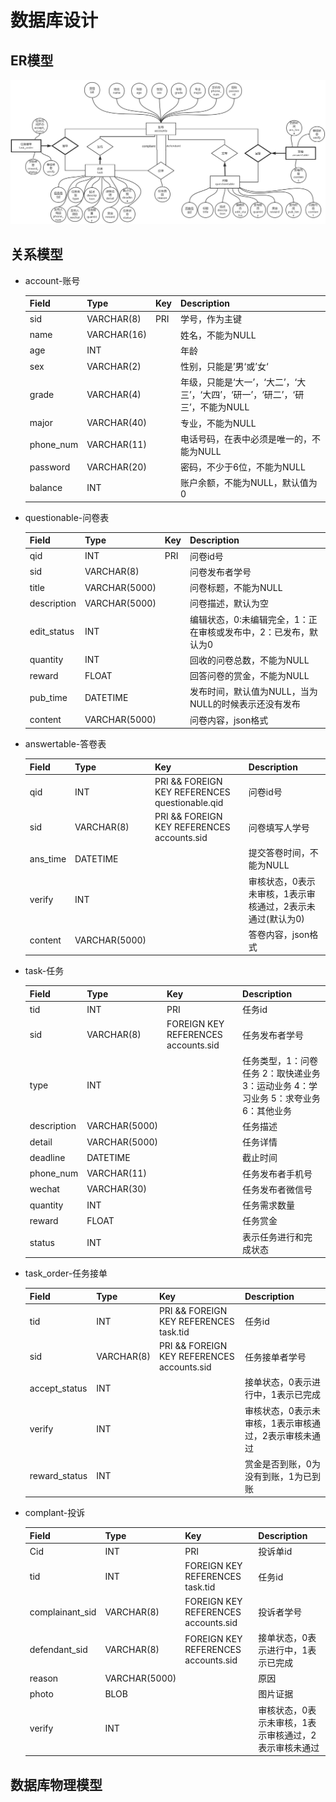 # 数据库设计

## ER模型

![Database1](Database1.png)

## 关系模型

- account-账号

    | Field     | Type        | Key  | Description                                                  |
    | --------- | ----------- | ---- | ------------------------------------------------------------ |
    | sid       | VARCHAR(8)  | PRI  | 学号，作为主键                                               |
    | name      | VARCHAR(16) |      | 姓名，不能为NULL                                             |
    | age       | INT         |      | 年龄                                                         |
    | sex       | VARCHAR(2)  |      | 性别，只能是’男‘或’女‘                                       |
    | grade     | VARCHAR(4)  |      | 年级，只能是‘大一’，‘大二’，‘大三’，‘大四’，‘研一’，‘研二’，‘研三’，不能为NULL |
    | major     | VARCHAR(40) |      | 专业，不能为NULL                                             |
    | phone_num | VARCHAR(11) |      | 电话号码，在表中必须是唯一的，不能为NULL                     |
    | password  | VARCHAR(20) |      | 密码，不少于6位，不能为NULL                                  |
    | balance   | INT         |      | 账户余额，不能为NULL，默认值为0                              |
    
- questionable-问卷表

    | Field       | Type          | Key  | Description                                                  |
    | ----------- | ------------- | ---- | ------------------------------------------------------------ |
    | qid         | INT           | PRI  | 问卷id号                                                     |
    | sid         | VARCHAR(8)    |      | 问卷发布者学号                                               |
    | title       | VARCHAR(5000) |      | 问卷标题，不能为NULL                                         |
    | description | VARCHAR(5000) |      | 问卷描述，默认为空                                           |
    | edit_status | INT           |      | 编辑状态，0:未编辑完全，1：正在审核或发布中，2：已发布，默认为0 |
    | quantity    | INT           |      | 回收的问卷总数，不能为NULL                                   |
    | reward      | FLOAT         |      | 回答问卷的赏金，不能为NULL                                   |
    | pub_time    | DATETIME      |      | 发布时间，默认值为NULL，当为NULL的时候表示还没有发布         |
    | content     | VARCHAR(5000) |      | 问卷内容，json格式                                           |

- answertable-答卷表

    | Field    | Type          | Key                                            | Description                                                |
    | -------- | ------------- | ---------------------------------------------- | ---------------------------------------------------------- |
    | qid      | INT           | PRI && FOREIGN KEY REFERENCES questionable.qid | 问卷id号                                                   |
    | sid      | VARCHAR(8)    | PRI && FOREIGN KEY REFERENCES accounts.sid     | 问卷填写人学号                                             |
    | ans_time | DATETIME      |                                                | 提交答卷时间，不能为NULL                                   |
    | verify   | INT           |                                                | 审核状态，0表示未审核，1表示审核通过，2表示未通过(默认为0) |
    | content  | VARCHAR(5000) |                                                | 答卷内容，json格式                                         |

- task-任务

    | Field       | Type          | Key                                 | Description                                                  |
    | ----------- | ------------- | ----------------------------------- | ------------------------------------------------------------ |
    | tid         | INT           | PRI                                 | 任务id                                                       |
    | sid         | VARCHAR(8)    | FOREIGN KEY REFERENCES accounts.sid | 任务发布者学号                                               |
    | type        | INT           |                                     | 任务类型，1：问卷任务 2：取快递业务 3：运动业务 4：学习业务 5：求夸业务 6：其他业务 |
    | description | VARCHAR(5000) |                                     | 任务描述                                                     |
    | detail      | VARCHAR(5000) |                                     | 任务详情                                                     |
    | deadline    | DATETIME      |                                     | 截止时间                                                     |
    | phone_num   | VARCHAR(11)   |                                     | 任务发布者手机号                                             |
    | wechat      | VARCHAR(30)   |                                     | 任务发布者微信号                                             |
    | quantity    | INT           |                                     | 任务需求数量                                                 |
    | reward      | FLOAT         |                                     | 任务赏金                                                     |
    | status      | INT           |                                     | 表示任务进行和完成状态                                       |

- task_order-任务接单

    | Field         | Type       | Key                                        | Description                                           |
    | ------------- | ---------- | ------------------------------------------ | ----------------------------------------------------- |
    | tid           | INT        | PRI && FOREIGN KEY REFERENCES task.tid     | 任务id                                                |
    | sid           | VARCHAR(8) | PRI && FOREIGN KEY REFERENCES accounts.sid | 任务接单者学号                                        |
    | accept_status | INT        |                                            | 接单状态，0表示进行中，1表示已完成                    |
    | verify        | INT        |                                            | 审核状态，0表示未审核，1表示审核通过，2表示审核未通过 |
    | reward_status | INT        |                                            | 赏金是否到账，0为没有到账，1为已到账                  |

- complant-投诉

    | Field           | Type          | Key                                 | Description                                           |
    | --------------- | ------------- | ----------------------------------- | ----------------------------------------------------- |
    | Cid             | INT           | PRI                                 | 投诉单id                                              |
    | tid             | INT           | FOREIGN KEY REFERENCES task.tid     | 任务id                                                |
    | complainant_sid | VARCHAR(8)    | FOREIGN KEY REFERENCES accounts.sid | 投诉者学号                                            |
    | defendant_sid   | VARCHAR(8)    | FOREIGN KEY REFERENCES accounts.sid | 接单状态，0表示进行中，1表示已完成                    |
    | reason          | VARCHAR(5000) |                                     | 原因                                                  |
    | photo           | BLOB          |                                     | 图片证据                                              |
    | verify          | INT           |                                     | 审核状态，0表示未审核，1表示审核通过，2表示审核未通过 |

## 数据库物理模型